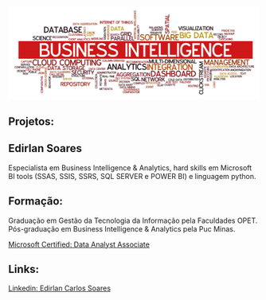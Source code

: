 <p align="center">
  <img src="baner01.jpeg" >
</p>



## Projetos:


## Edirlan Soares
Especialista em Business Intelligence & Analytics, hard skills em Microsoft BI tools (SSAS, SSIS, SSRS, SQL SERVER e POWER BI) e linguagem python.














## Formação:
Graduação em Gestão da Tecnologia da Informação pela Faculdades OPET.
Pós-graduação em Business Intelligence & Analytics pela Puc Minas.

<div class="badge-base LI-profile-badge" data-locale="pt_BR" data-size="medium" data-theme="light" data-type="VERTICAL" data-vanity="edirlansoares" data-version="v1"><a class="badge-base__link LI-simple-link" href="https://www.credly.com/badges/53407672-0fa1-440e-a6fe-f77eb939b22c?source=linked_in_profile">Microsoft Certified: Data Analyst Associate</a></div> 

## Links:
<div class="badge-base LI-profile-badge" data-locale="pt_BR" data-size="medium" data-theme="light" data-type="VERTICAL" data-vanity="edirlansoares" data-version="v1"><a class="badge-base__link LI-simple-link" href="https://br.linkedin.com/in/edirlansoares?trk=profile-badge"> Linkedin: Edirlan Carlos Soares</a></div>
              

